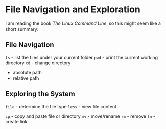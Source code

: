 # File Navigation and Exploration

I am reading the book *The Linux Command Line*, so this might seem like a short summary:

## File Navigation

`ls` - list the files under your current folder
`pwd` - print the current working directory
`cd` - change directory

* absolute path
* relative path

## Exploring the System

`file` - determine the file type
`less` - view file content

`cp` - copy and paste file or directory
`mv` - move/rename
`rm` - remove
`ln` - create link